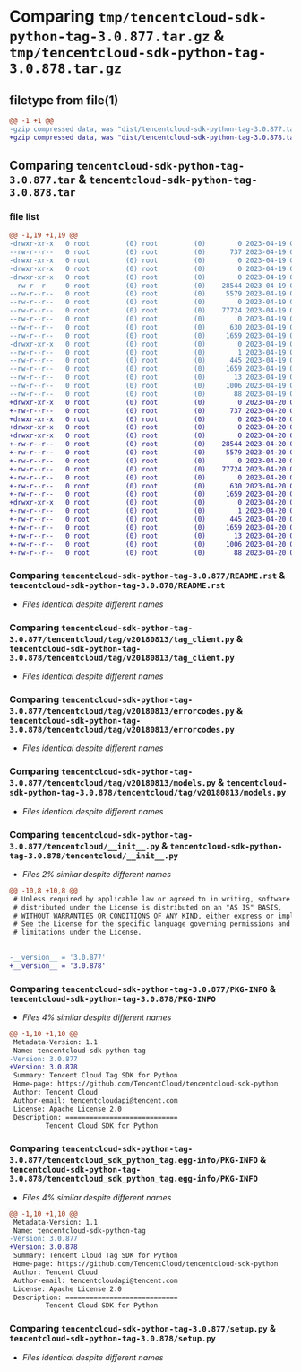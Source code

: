 # Comparing `tmp/tencentcloud-sdk-python-tag-3.0.877.tar.gz` & `tmp/tencentcloud-sdk-python-tag-3.0.878.tar.gz`

## filetype from file(1)

```diff
@@ -1 +1 @@
-gzip compressed data, was "dist/tencentcloud-sdk-python-tag-3.0.877.tar", last modified: Wed Apr 19 09:34:41 2023, max compression
+gzip compressed data, was "dist/tencentcloud-sdk-python-tag-3.0.878.tar", last modified: Thu Apr 20 00:42:34 2023, max compression
```

## Comparing `tencentcloud-sdk-python-tag-3.0.877.tar` & `tencentcloud-sdk-python-tag-3.0.878.tar`

### file list

```diff
@@ -1,19 +1,19 @@
-drwxr-xr-x   0 root         (0) root         (0)        0 2023-04-19 09:34:41.000000 tencentcloud-sdk-python-tag-3.0.877/
--rw-r--r--   0 root         (0) root         (0)      737 2023-04-19 09:34:41.000000 tencentcloud-sdk-python-tag-3.0.877/README.rst
-drwxr-xr-x   0 root         (0) root         (0)        0 2023-04-19 09:34:41.000000 tencentcloud-sdk-python-tag-3.0.877/tencentcloud/
-drwxr-xr-x   0 root         (0) root         (0)        0 2023-04-19 09:34:41.000000 tencentcloud-sdk-python-tag-3.0.877/tencentcloud/tag/
-drwxr-xr-x   0 root         (0) root         (0)        0 2023-04-19 09:34:41.000000 tencentcloud-sdk-python-tag-3.0.877/tencentcloud/tag/v20180813/
--rw-r--r--   0 root         (0) root         (0)    28544 2023-04-19 09:34:41.000000 tencentcloud-sdk-python-tag-3.0.877/tencentcloud/tag/v20180813/tag_client.py
--rw-r--r--   0 root         (0) root         (0)     5579 2023-04-19 09:34:41.000000 tencentcloud-sdk-python-tag-3.0.877/tencentcloud/tag/v20180813/errorcodes.py
--rw-r--r--   0 root         (0) root         (0)        0 2023-04-19 09:34:41.000000 tencentcloud-sdk-python-tag-3.0.877/tencentcloud/tag/v20180813/__init__.py
--rw-r--r--   0 root         (0) root         (0)    77724 2023-04-19 09:34:41.000000 tencentcloud-sdk-python-tag-3.0.877/tencentcloud/tag/v20180813/models.py
--rw-r--r--   0 root         (0) root         (0)        0 2023-04-19 09:34:41.000000 tencentcloud-sdk-python-tag-3.0.877/tencentcloud/tag/__init__.py
--rw-r--r--   0 root         (0) root         (0)      630 2023-04-19 09:34:41.000000 tencentcloud-sdk-python-tag-3.0.877/tencentcloud/__init__.py
--rw-r--r--   0 root         (0) root         (0)     1659 2023-04-19 09:34:41.000000 tencentcloud-sdk-python-tag-3.0.877/PKG-INFO
-drwxr-xr-x   0 root         (0) root         (0)        0 2023-04-19 09:34:41.000000 tencentcloud-sdk-python-tag-3.0.877/tencentcloud_sdk_python_tag.egg-info/
--rw-r--r--   0 root         (0) root         (0)        1 2023-04-19 09:34:41.000000 tencentcloud-sdk-python-tag-3.0.877/tencentcloud_sdk_python_tag.egg-info/dependency_links.txt
--rw-r--r--   0 root         (0) root         (0)      445 2023-04-19 09:34:41.000000 tencentcloud-sdk-python-tag-3.0.877/tencentcloud_sdk_python_tag.egg-info/SOURCES.txt
--rw-r--r--   0 root         (0) root         (0)     1659 2023-04-19 09:34:41.000000 tencentcloud-sdk-python-tag-3.0.877/tencentcloud_sdk_python_tag.egg-info/PKG-INFO
--rw-r--r--   0 root         (0) root         (0)       13 2023-04-19 09:34:41.000000 tencentcloud-sdk-python-tag-3.0.877/tencentcloud_sdk_python_tag.egg-info/top_level.txt
--rw-r--r--   0 root         (0) root         (0)     1006 2023-04-19 09:34:41.000000 tencentcloud-sdk-python-tag-3.0.877/setup.py
--rw-r--r--   0 root         (0) root         (0)       88 2023-04-19 09:34:41.000000 tencentcloud-sdk-python-tag-3.0.877/setup.cfg
+drwxr-xr-x   0 root         (0) root         (0)        0 2023-04-20 00:42:34.000000 tencentcloud-sdk-python-tag-3.0.878/
+-rw-r--r--   0 root         (0) root         (0)      737 2023-04-20 00:42:34.000000 tencentcloud-sdk-python-tag-3.0.878/README.rst
+drwxr-xr-x   0 root         (0) root         (0)        0 2023-04-20 00:42:34.000000 tencentcloud-sdk-python-tag-3.0.878/tencentcloud/
+drwxr-xr-x   0 root         (0) root         (0)        0 2023-04-20 00:42:34.000000 tencentcloud-sdk-python-tag-3.0.878/tencentcloud/tag/
+drwxr-xr-x   0 root         (0) root         (0)        0 2023-04-20 00:42:34.000000 tencentcloud-sdk-python-tag-3.0.878/tencentcloud/tag/v20180813/
+-rw-r--r--   0 root         (0) root         (0)    28544 2023-04-20 00:42:34.000000 tencentcloud-sdk-python-tag-3.0.878/tencentcloud/tag/v20180813/tag_client.py
+-rw-r--r--   0 root         (0) root         (0)     5579 2023-04-20 00:42:34.000000 tencentcloud-sdk-python-tag-3.0.878/tencentcloud/tag/v20180813/errorcodes.py
+-rw-r--r--   0 root         (0) root         (0)        0 2023-04-20 00:42:34.000000 tencentcloud-sdk-python-tag-3.0.878/tencentcloud/tag/v20180813/__init__.py
+-rw-r--r--   0 root         (0) root         (0)    77724 2023-04-20 00:42:34.000000 tencentcloud-sdk-python-tag-3.0.878/tencentcloud/tag/v20180813/models.py
+-rw-r--r--   0 root         (0) root         (0)        0 2023-04-20 00:42:34.000000 tencentcloud-sdk-python-tag-3.0.878/tencentcloud/tag/__init__.py
+-rw-r--r--   0 root         (0) root         (0)      630 2023-04-20 00:42:34.000000 tencentcloud-sdk-python-tag-3.0.878/tencentcloud/__init__.py
+-rw-r--r--   0 root         (0) root         (0)     1659 2023-04-20 00:42:34.000000 tencentcloud-sdk-python-tag-3.0.878/PKG-INFO
+drwxr-xr-x   0 root         (0) root         (0)        0 2023-04-20 00:42:34.000000 tencentcloud-sdk-python-tag-3.0.878/tencentcloud_sdk_python_tag.egg-info/
+-rw-r--r--   0 root         (0) root         (0)        1 2023-04-20 00:42:34.000000 tencentcloud-sdk-python-tag-3.0.878/tencentcloud_sdk_python_tag.egg-info/dependency_links.txt
+-rw-r--r--   0 root         (0) root         (0)      445 2023-04-20 00:42:34.000000 tencentcloud-sdk-python-tag-3.0.878/tencentcloud_sdk_python_tag.egg-info/SOURCES.txt
+-rw-r--r--   0 root         (0) root         (0)     1659 2023-04-20 00:42:34.000000 tencentcloud-sdk-python-tag-3.0.878/tencentcloud_sdk_python_tag.egg-info/PKG-INFO
+-rw-r--r--   0 root         (0) root         (0)       13 2023-04-20 00:42:34.000000 tencentcloud-sdk-python-tag-3.0.878/tencentcloud_sdk_python_tag.egg-info/top_level.txt
+-rw-r--r--   0 root         (0) root         (0)     1006 2023-04-20 00:42:34.000000 tencentcloud-sdk-python-tag-3.0.878/setup.py
+-rw-r--r--   0 root         (0) root         (0)       88 2023-04-20 00:42:34.000000 tencentcloud-sdk-python-tag-3.0.878/setup.cfg
```

### Comparing `tencentcloud-sdk-python-tag-3.0.877/README.rst` & `tencentcloud-sdk-python-tag-3.0.878/README.rst`

 * *Files identical despite different names*

### Comparing `tencentcloud-sdk-python-tag-3.0.877/tencentcloud/tag/v20180813/tag_client.py` & `tencentcloud-sdk-python-tag-3.0.878/tencentcloud/tag/v20180813/tag_client.py`

 * *Files identical despite different names*

### Comparing `tencentcloud-sdk-python-tag-3.0.877/tencentcloud/tag/v20180813/errorcodes.py` & `tencentcloud-sdk-python-tag-3.0.878/tencentcloud/tag/v20180813/errorcodes.py`

 * *Files identical despite different names*

### Comparing `tencentcloud-sdk-python-tag-3.0.877/tencentcloud/tag/v20180813/models.py` & `tencentcloud-sdk-python-tag-3.0.878/tencentcloud/tag/v20180813/models.py`

 * *Files identical despite different names*

### Comparing `tencentcloud-sdk-python-tag-3.0.877/tencentcloud/__init__.py` & `tencentcloud-sdk-python-tag-3.0.878/tencentcloud/__init__.py`

 * *Files 2% similar despite different names*

```diff
@@ -10,8 +10,8 @@
 # Unless required by applicable law or agreed to in writing, software
 # distributed under the License is distributed on an "AS IS" BASIS,
 # WITHOUT WARRANTIES OR CONDITIONS OF ANY KIND, either express or implied.
 # See the License for the specific language governing permissions and
 # limitations under the License.
 
 
-__version__ = '3.0.877'
+__version__ = '3.0.878'
```

### Comparing `tencentcloud-sdk-python-tag-3.0.877/PKG-INFO` & `tencentcloud-sdk-python-tag-3.0.878/PKG-INFO`

 * *Files 4% similar despite different names*

```diff
@@ -1,10 +1,10 @@
 Metadata-Version: 1.1
 Name: tencentcloud-sdk-python-tag
-Version: 3.0.877
+Version: 3.0.878
 Summary: Tencent Cloud Tag SDK for Python
 Home-page: https://github.com/TencentCloud/tencentcloud-sdk-python
 Author: Tencent Cloud
 Author-email: tencentcloudapi@tencent.com
 License: Apache License 2.0
 Description: ============================
         Tencent Cloud SDK for Python
```

### Comparing `tencentcloud-sdk-python-tag-3.0.877/tencentcloud_sdk_python_tag.egg-info/PKG-INFO` & `tencentcloud-sdk-python-tag-3.0.878/tencentcloud_sdk_python_tag.egg-info/PKG-INFO`

 * *Files 4% similar despite different names*

```diff
@@ -1,10 +1,10 @@
 Metadata-Version: 1.1
 Name: tencentcloud-sdk-python-tag
-Version: 3.0.877
+Version: 3.0.878
 Summary: Tencent Cloud Tag SDK for Python
 Home-page: https://github.com/TencentCloud/tencentcloud-sdk-python
 Author: Tencent Cloud
 Author-email: tencentcloudapi@tencent.com
 License: Apache License 2.0
 Description: ============================
         Tencent Cloud SDK for Python
```

### Comparing `tencentcloud-sdk-python-tag-3.0.877/setup.py` & `tencentcloud-sdk-python-tag-3.0.878/setup.py`

 * *Files identical despite different names*

